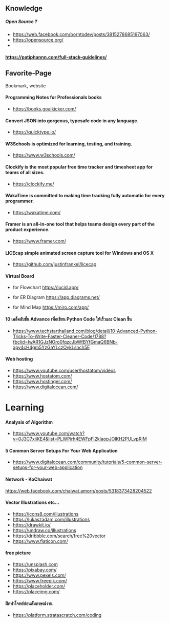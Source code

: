 ## Knowledge
##### Open Source ?
- https://web.facebook.com/borntodev/posts/3815278685197063/
- https://opensource.org/
- 
#### https://patiphannn.com/full-stack-guidelines/

## Favorite-Page
Bookmark, website
#### Programming Notes for Professionals books
- https://books.goalkicker.com/

#### Convert JSON into gorgeous, typesafe code in any language.
- https://quicktype.io/

#### W3Schools is optimized for learning, testing, and training.
- https://www.w3schools.com/

#### Clockify is the most popular free time tracker and timesheet app for teams of all sizes.
- https://clockify.me/
#### WakaTime is committed to making time tracking fully automatic for every programmer.
- https://wakatime.com/

#### Framer is an all-in-one tool that helps teams design every part of the product experience. 
- https://www.framer.com/

#### LICEcap simple animated screen capture tool for Windows and OS X
- https://github.com/justinfrankel/licecap

#### Virtual Board 
- for Flowchart 
https://lucid.app/

- for ER Diagram 
https://app.diagrams.net/

- for Mind Map
https://miro.com/app/


#### 10 เคล็ดลับขั้น Advance เพื่อเขียน Python Code ให้เร็วและ Clean ขึ้น
- https://www.techstarthailand.com/blog/detail/10-Advanced-Python-Tricks-To-Write-Faster-Cleaner-Code/1788?fbclid=IwAR1GJzNOro0fqzcJbWfBYfGmaQ6BNb-xpy4cH4gm5YzGaYLczOykLsnch5E

#### Web hosting
- https://www.youtube.com/user/hostatom/videos
- https://www.hostatom.com/
- https://www.hostinger.com/
- https://www.digitalocean.com/


# Learning
#### Analysis of Algorithm
- https://www.youtube.com/watch?v=0J3C7xiiKE4&list=PLWPirh4EWFpFl2kIaopJOlKH2PULvpRIM

#### 5 Common Server Setups For Your Web Application
- https://www.digitalocean.com/community/tutorials/5-common-server-setups-for-your-web-application

#### Network - KoChaiwat
https://web.facebook.com/chaiwat.amorn/posts/5318373428204522

#### Vector Illustrations etc...
-  https://icons8.com/illustrations
-  https://lukaszadam.com/illustrations
-  https://drawkit.io/
-  https://undraw.co/illustrations
-  https://dribbble.com/search/free%20vector
-  https://www.flaticon.com/

#### free picture
- https://unsplash.com
- https://pixabay.com/
- https://www.pexels.com/
- https://www.freepik.com/
- https://placeholder.com/
- https://placeimg.com/


#### ฝึกทำโจทย์ก่อนสัมภาษณ์งาน
- https://platform.stratascratch.com/coding

